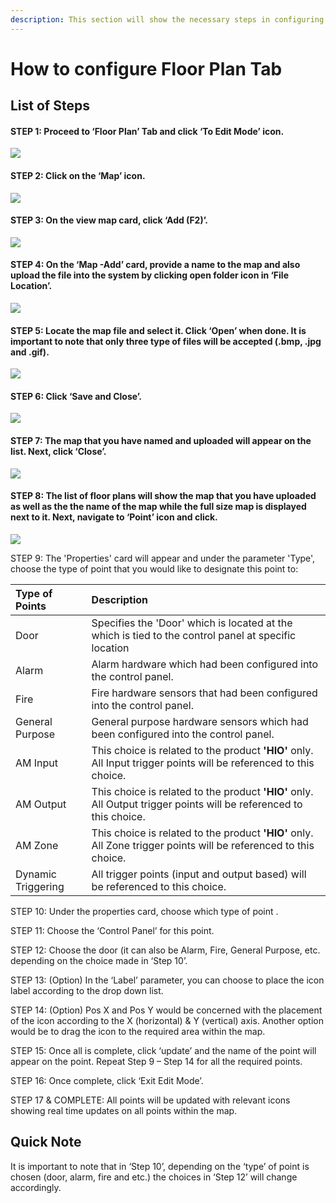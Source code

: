 ```yaml
---
description: This section will show the necessary steps in configuring the Floor Plan Tab
---
```


# How to configure Floor Plan Tab

## List of Steps

#### STEP 1: Proceed to ‘Floor Plan’ Tab and click ‘To Edit Mode’ icon.

![](../.gitbook/assets/untitled1a%20%2812%29.png)



#### STEP 2: Click on the ‘Map’ icon.

![](../.gitbook/assets/untitled2%20%2815%29.png)



#### STEP 3: On the view map card, click ‘Add \(F2\)’.

![](../.gitbook/assets/untitled3%20%2812%29.png)



#### STEP 4: On the ‘Map -Add’ card, provide a name to the map and also upload the file into the system by clicking open folder icon in ‘File Location’.

![](../.gitbook/assets/untitled4%20%281%29.png)



#### STEP 5: Locate the map file and select it. Click ‘Open’ when done. It is important to note that only three type of files will be accepted \(.bmp, .jpg and .gif\).

![](../.gitbook/assets/untitled5%20%2817%29.png)



#### STEP 6: Click ‘Save and Close’.

![](../.gitbook/assets/untitled6%20%2814%29.png)



#### STEP 7: The map that you have named and uploaded will appear on the list. Next, click ‘Close’.

![](../.gitbook/assets/untitled7%20%286%29.png)



#### STEP 8: The list of floor plans will show the map that you have uploaded as well as the the name of the map while the full size map is displayed next to it. Next, navigate to ‘Point’ icon and click.

![](../.gitbook/assets/untitled8%20%287%29.png)



STEP 9: The 'Properties' card will appear and under the parameter 'Type', choose the type of point that you would like to designate this point to:

| Type of Points | Description |
| :--- | :--- |
| Door | Specifies the 'Door' which is located at the which is tied to the control panel at specific location |
| Alarm | Alarm hardware which had been configured into the control panel. |
| Fire | Fire hardware sensors that had been configured into the control panel. |
| General Purpose | General purpose hardware sensors which had been configured into the control panel. |
| AM Input | This choice is related to the product **'HIO'** only. All Input trigger points will be referenced to this choice. |
| AM Output | This choice is related to the product **'HIO'** only. All Output trigger points will be referenced to this choice.  |
| AM Zone | This choice is related to the product **'HIO'** only. All Zone trigger points will be referenced to this choice. |
| Dynamic Triggering | All trigger points \(input and output based\) will be referenced to this choice.  |

STEP 10: Under the properties card, choose which type of point .

STEP 11: Choose the ‘Control Panel’ for this point.

STEP 12: Choose the door \(it can also be Alarm, Fire, General Purpose, etc. depending on the choice made in ‘Step 10’.

STEP 13: \(Option\) In the ‘Label’ parameter, you can choose to place the icon label according to the drop down list.

STEP 14: \(Option\) Pos X and Pos Y would be concerned with the placement of the icon according to the X \(horizontal\) & Y \(vertical\) axis. Another option would be to drag the icon to the required area within the map.

STEP 15: Once all is complete, click ‘update’ and the name of the point will appear on the point. Repeat Step 9 – Step 14 for all the required points.

STEP 16: Once complete, click ‘Exit Edit Mode’.

STEP 17 & COMPLETE: All points will be updated with relevant icons showing real time updates on all points within the map.

## Quick Note

It is important to note that in ‘Step 10’, depending on the ‘type’ of point is chosen \(door, alarm, fire and etc.\) the choices in ‘Step 12’ will change accordingly.

